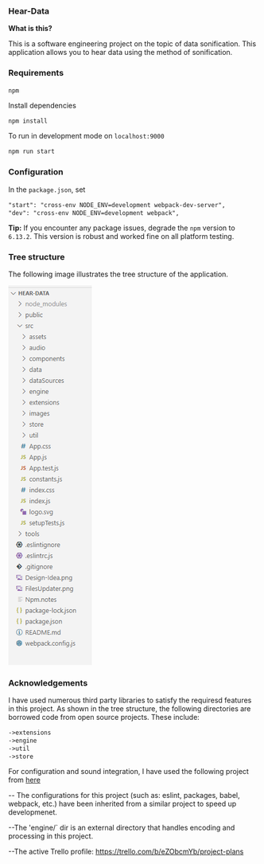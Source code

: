 ### Hear-Data

**What is this?**

This is a software engineering project on the topic of data sonification. This application allows you to hear data using the method of sonification.


### Requirements
```
npm 
```

Install dependencies
```sh
npm install
```

To run in development mode on `localhost:9000`
```sh
npm run start
```

### Configuration
In the `package.json`, set
```
"start": "cross-env NODE_ENV=development webpack-dev-server",
"dev": "cross-env NODE_ENV=development webpack",
```

**Tip:** If you encounter any package issues, degrade the `npm` version to `6.13.2`. This version is robust and worked fine on all platform testing. 

### Tree structure

The following image illustrates the tree structure of the application. 

![<Display the tree structure>](/src/images/tree_struct.png "Title")


### Acknowledgements

I have used numerous third party libraries to satisfy the requiresd features in this project. As shown in the tree structure, the following directories are borrowed code from open source projects. These include:
```
->extensions
->engine
->util
->store
```

For configuration and sound integration, I have used the following project from [here](https://github.com/datavized/twotone)

-- The configurations for this project (such as: eslint, packages, babel, webpack, etc.) have been inherited from a similar project to speed up developmenet.

--The 'engine/` dir is an external directory that handles encoding and processing in this project.

--The active Trello profile: https://trello.com/b/eZObcmYb/project-plans
